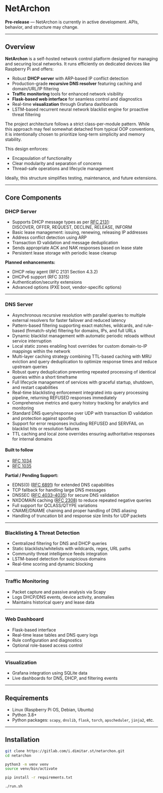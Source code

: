 # NetArchon

**Pre-release** — NetArchon is currently in active development. APIs, behavior, and structure may change.

---

## Overview

**NetArchon** is a self-hosted network control platform designed for managing and securing local networks. It runs efficiently on dedicated devices like Raspberry Pi and offers:

-   Robust **DHCP server** with ARP-based IP conflict detection
-   Production-grade **recursive DNS resolver** featuring caching and domain/URL/IP filtering
-   **Traffic monitoring** tools for enhanced network visibility
-   **Flask-based web interface** for seamless control and diagnostics
-   Real-time **visualization** through Grafana dashboards
-   LSTM-based recurrent neural network blacklist engine for proactive threat filtering

The project architecture follows a strict class-per-module pattern. While this approach may feel somewhat detached from typical OOP conventions, it is intentionally chosen to prioritize long-term simplicity and memory stability.

This design enforces:

-   Encapsulation of functionality
-   Clear modularity and separation of concerns
-   Thread-safe operations and lifecycle management

Ideally, this structure simplifies testing, maintenance, and future extensions.

---

## Core Components

### DHCP Server

-   Supports DHCP message types as per [RFC 2131](https://datatracker.ietf.org/doc/html/rfc2131):  
    DISCOVER, OFFER, REQUEST, DECLINE, RELEASE, INFORM
-   Basic lease management: issuing, renewing, releasing IP addresses
-   Address conflict detection using ARP
-   Transaction ID validation and message deduplication
-   Sends appropriate ACK and NAK responses based on lease state
-   Persistent lease storage with periodic lease cleanup

**Planned enhancements:**

-   DHCP relay agent (RFC 2131 Section 4.3.2)
-   DHCPv6 support (RFC 3315)
-   Authentication/security extensions
-   Advanced options (PXE boot, vendor-specific options)

---

### DNS Server

-   Asynchronous recursive resolution with parallel queries to multiple external resolvers for faster failover and reduced latency
-   Pattern-based filtering supporting exact matches, wildcards, and rule-based (fnmatch-style) filtering for domains, IPs, and full URLs
-   Dynamic blacklist management with automatic periodic reloads without service interruption
-   Local static zones enabling host overrides for custom domain-to-IP mappings within the network
-   Multi-layer caching strategy combining TTL-based caching with MRU eviction and query deduplication to optimize response times and reduce upstream queries
-   Robust query deduplication preventing repeated processing of identical queries within a short timeframe
-   Full lifecycle management of services with graceful startup, shutdown, and restart capabilities
-   Real-time blacklisting enforcement integrated into query processing pipeline, returning REFUSED responses immediately
-   Comprehensive metrics and query history tracking for analytics and monitoring
-   Standard DNS query/response over UDP with transaction ID validation and protection against spoofing
-   Support for error responses including REFUSED and SERVFAIL on blacklist hits or resolution failures
-   TTL caching and local zone overrides ensuring authoritative responses for internal domains

#### Built to follow

-   [RFC 1034](https://datatracker.ietf.org/doc/html/rfc1034)
-   [RFC 1035](https://datatracker.ietf.org/doc/html/rfc1035)

**Partial / Pending Support:**

-   EDNS(0) ([RFC 6891](https://datatracker.ietf.org/doc/html/rfc6891)) for extended DNS capabilities
-   TCP fallback for handling large DNS messages
-   DNSSEC ([RFC 4033–4035](https://datatracker.ietf.org/doc/html/rfc4033)) for secure DNS validation
-   NXDOMAIN caching ([RFC 2308](https://datatracker.ietf.org/doc/html/rfc2308)) to reduce repeated negative queries
-   Full support for QCLASS/QTYPE variations
-   CNAME/DNAME chaining and proper handling of DNS aliasing
-   Handling of truncation bit and response size limits for UDP packets

---

### Blacklisting & Threat Detection

-   Centralized filtering for DNS and DHCP queries
-   Static blacklists/whitelists with wildcards, regex, URL paths
-   Community threat intelligence feeds integration
-   LSTM-based detection for suspicious domains
-   Real-time scoring and dynamic blocking

---

### Traffic Monitoring

-   Packet capture and passive analysis via Scapy
-   Logs DHCP/DNS events, device activity, anomalies
-   Maintains historical query and lease data

---

### Web Dashboard

-   Flask-based interface
-   Real-time lease tables and DNS query logs
-   Rule configuration and diagnostics
-   Optional role-based access control

---

### Visualization

-   Grafana integration using SQLite data
-   Live dashboards for DNS, DHCP, and filtering events

---

## Requirements

-   Linux (Raspberry Pi OS, Debian, Ubuntu)
-   Python 3.8+
-   Python packages: `scapy`, `dnslib`, `flask`, `torch`, `apscheduler`, `jinja2`, etc.

---

## Installation

```bash
git clone https://gitlab.com/i.dimitar.st/netarchon.git
cd netarchon

python3 -m venv venv
source venv/bin/activate

pip install -r requirements.txt

./run.sh
```
